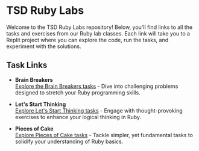 # TSD Ruby Labs

Welcome to the TSD Ruby Labs repository! Below, you'll find links to all the tasks and exercises from our Ruby lab classes. Each link will take you to a Replit project where you can explore the code, run the tasks, and experiment with the solutions.

## Task Links

- **Brain Breakers**  
  [Explore the Brain Breakers tasks](https://replit.com/@kooogi/Brain-breakers) - Dive into challenging problems designed to stretch your Ruby programming skills.

- **Let's Start Thinking**  
  [Explore Let's Start Thinking tasks](https://replit.com/@kooogi/Lets-start-thinking) - Engage with thought-provoking exercises to enhance your logical thinking in Ruby.

- **Pieces of Cake**  
  [Explore Pieces of Cake tasks](https://replit.com/@kooogi/Pieces-of-cake) - Tackle simpler, yet fundamental tasks to solidify your understanding of Ruby basics.
